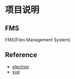 项目说明
==========

## FMS
FMS(Files Management System)

## Reference
* [electron](https://github.com/atom/electron/tree/master/docs-translations/zh-CN)
* [vue](https://github.com/vuejs/vue)